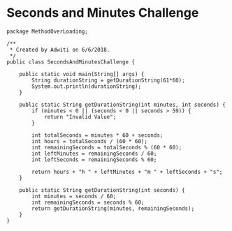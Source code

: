 # Seconds and Minutes Challenge

    package MethodOverLoading;
    
    /**
     * Created by Adwiti on 6/6/2018.
     */
    public class SecondsAndMinutesChallenge {
    
        public static void main(String[] args) {
            String durationString = getDurationString(61*60);
            System.out.println(durationString);
        }
    
        public static String getDurationString(int minutes, int seconds) {
            if (minutes < 0 || (seconds < 0 || seconds > 59)) {
                return "Invalid Value";
            }
    
            int totalSeconds = minutes * 60 + seconds;
            int hours = totalSeconds / (60 * 60);
            int remainingSeconds = totalSeconds % (60 * 60);
            int leftMinutes = remainingSeconds / 60;
            int leftSeconds = remainingSeconds % 60;
    
            return hours + "h " + leftMinutes + "m " + leftSeconds + "s";
        }
    
        public static String getDurationString(int seconds) {
            int minutes = seconds / 60;
            int remainingSeconds = seconds % 60;
            return getDurationString(minutes, remainingSeconds);
        }
    }
